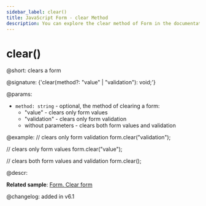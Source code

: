 ```yaml
---
sidebar_label: clear()
title: JavaScript Form - clear Method 
description: You can explore the clear method of Form in the documentation of the DHTMLX JavaScript UI library. Browse developer guides and API reference, try out code examples and live demos, and download a free 30-day evaluation version of DHTMLX Suite.
---
```


# clear()

@short: clears a form

@signature: {'clear(method?: "value" | "validation"): void;'}

@params:
- `method: string` - optional, the method of clearing a form:
    - "value" - clears only form values
    - "validation" - clears only form validation
    - without parameters - clears both form values and validation

@example:
// clears only form validation
form.clear("validation");

// clears only form values
form.clear("value");

// clears both form values and validation
form.clear();

@descr:

**Related sample**: [Form. Clear form](https://snippet.dhtmlx.com/a64ih4ih)

@changelog: added in v6.1

[comment]: # (@related:form/work_with_form.md#clearing-form)
